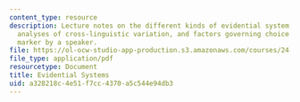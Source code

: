 ```yaml
---
content_type: resource
description: Lecture notes on the different kinds of evidential system, typological
  analyses of cross-linguistic variation, and factors governing choice of evidential
  marker by a speaker.
file: https://ol-ocw-studio-app-production.s3.amazonaws.com/courses/24-910-topics-in-linguistics-theory-spring-2003/a328218c4e51f7cc4370a5c544e94db3_2_evidentials.pdf
file_type: application/pdf
resourcetype: Document
title: Evidential Systems
uid: a328218c-4e51-f7cc-4370-a5c544e94db3
---
```

